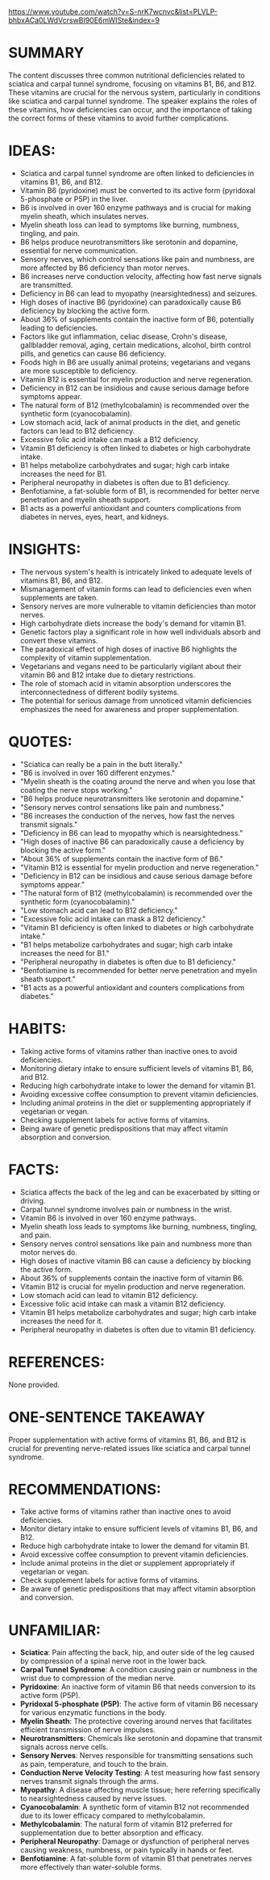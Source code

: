 https://www.youtube.com/watch?v=S-nrK7wcnvc&list=PLVLP-bhbxACa0LWdVcrswBI90E6mWISte&index=9
# SUMMARY

The content discusses three common nutritional deficiencies related to sciatica and carpal tunnel syndrome, focusing on vitamins B1, B6, and B12. These vitamins are crucial for the nervous system, particularly in conditions like sciatica and carpal tunnel syndrome. The speaker explains the roles of these vitamins, how deficiencies can occur, and the importance of taking the correct forms of these vitamins to avoid further complications.

# IDEAS:

- Sciatica and carpal tunnel syndrome are often linked to deficiencies in vitamins B1, B6, and B12.
- Vitamin B6 (pyridoxine) must be converted to its active form (pyridoxal 5-phosphate or P5P) in the liver.
- B6 is involved in over 160 enzyme pathways and is crucial for making myelin sheath, which insulates nerves.
- Myelin sheath loss can lead to symptoms like burning, numbness, tingling, and pain.
- B6 helps produce neurotransmitters like serotonin and dopamine, essential for nerve communication.
- Sensory nerves, which control sensations like pain and numbness, are more affected by B6 deficiency than motor nerves.
- B6 increases nerve conduction velocity, affecting how fast nerve signals are transmitted.
- Deficiency in B6 can lead to myopathy (nearsightedness) and seizures.
- High doses of inactive B6 (pyridoxine) can paradoxically cause B6 deficiency by blocking the active form.
- About 36% of supplements contain the inactive form of B6, potentially leading to deficiencies.
- Factors like gut inflammation, celiac disease, Crohn's disease, gallbladder removal, aging, certain medications, alcohol, birth control pills, and genetics can cause B6 deficiency.
- Foods high in B6 are usually animal proteins; vegetarians and vegans are more susceptible to deficiency.
- Vitamin B12 is essential for myelin production and nerve regeneration.
- Deficiency in B12 can be insidious and cause serious damage before symptoms appear.
- The natural form of B12 (methylcobalamin) is recommended over the synthetic form (cyanocobalamin).
- Low stomach acid, lack of animal products in the diet, and genetic factors can lead to B12 deficiency.
- Excessive folic acid intake can mask a B12 deficiency.
- Vitamin B1 deficiency is often linked to diabetes or high carbohydrate intake.
- B1 helps metabolize carbohydrates and sugar; high carb intake increases the need for B1.
- Peripheral neuropathy in diabetes is often due to B1 deficiency.
- Benfotiamine, a fat-soluble form of B1, is recommended for better nerve penetration and myelin sheath support.
- B1 acts as a powerful antioxidant and counters complications from diabetes in nerves, eyes, heart, and kidneys.

# INSIGHTS:

- The nervous system's health is intricately linked to adequate levels of vitamins B1, B6, and B12.
- Mismanagement of vitamin forms can lead to deficiencies even when supplements are taken.
- Sensory nerves are more vulnerable to vitamin deficiencies than motor nerves.
- High carbohydrate diets increase the body's demand for vitamin B1.
- Genetic factors play a significant role in how well individuals absorb and convert these vitamins.
- The paradoxical effect of high doses of inactive B6 highlights the complexity of vitamin supplementation.
- Vegetarians and vegans need to be particularly vigilant about their vitamin B6 and B12 intake due to dietary restrictions.
- The role of stomach acid in vitamin absorption underscores the interconnectedness of different bodily systems.
- The potential for serious damage from unnoticed vitamin deficiencies emphasizes the need for awareness and proper supplementation.

# QUOTES:

- "Sciatica can really be a pain in the butt literally."
- "B6 is involved in over 160 different enzymes."
- "Myelin sheath is the coating around the nerve and when you lose that coating the nerve stops working."
- "B6 helps produce neurotransmitters like serotonin and dopamine."
- "Sensory nerves control sensations like pain and numbness."
- "B6 increases the conduction of the nerves, how fast the nerves transmit signals."
- "Deficiency in B6 can lead to myopathy which is nearsightedness."
- "High doses of inactive B6 can paradoxically cause a deficiency by blocking the active form."
- "About 36% of supplements contain the inactive form of B6."
- "Vitamin B12 is essential for myelin production and nerve regeneration."
- "Deficiency in B12 can be insidious and cause serious damage before symptoms appear."
- "The natural form of B12 (methylcobalamin) is recommended over the synthetic form (cyanocobalamin)."
- "Low stomach acid can lead to B12 deficiency."
- "Excessive folic acid intake can mask a B12 deficiency."
- "Vitamin B1 deficiency is often linked to diabetes or high carbohydrate intake."
- "B1 helps metabolize carbohydrates and sugar; high carb intake increases the need for B1."
- "Peripheral neuropathy in diabetes is often due to B1 deficiency."
- "Benfotiamine is recommended for better nerve penetration and myelin sheath support."
- "B1 acts as a powerful antioxidant and counters complications from diabetes."

# HABITS:

- Taking active forms of vitamins rather than inactive ones to avoid deficiencies.
- Monitoring dietary intake to ensure sufficient levels of vitamins B1, B6, and B12.
- Reducing high carbohydrate intake to lower the demand for vitamin B1.
- Avoiding excessive coffee consumption to prevent vitamin deficiencies.
- Including animal proteins in the diet or supplementing appropriately if vegetarian or vegan.
- Checking supplement labels for active forms of vitamins.
- Being aware of genetic predispositions that may affect vitamin absorption and conversion.

# FACTS:

- Sciatica affects the back of the leg and can be exacerbated by sitting or driving.
- Carpal tunnel syndrome involves pain or numbness in the wrist.
- Vitamin B6 is involved in over 160 enzyme pathways.
- Myelin sheath loss leads to symptoms like burning, numbness, tingling, and pain.
- Sensory nerves control sensations like pain and numbness more than motor nerves do.
- High doses of inactive vitamin B6 can cause a deficiency by blocking the active form.
- About 36% of supplements contain the inactive form of vitamin B6.
- Vitamin B12 is crucial for myelin production and nerve regeneration.
- Low stomach acid can lead to vitamin B12 deficiency.
- Excessive folic acid intake can mask a vitamin B12 deficiency.
- Vitamin B1 helps metabolize carbohydrates and sugar; high carb intake increases the need for it.
- Peripheral neuropathy in diabetes is often due to vitamin B1 deficiency.

# REFERENCES:

None provided.

# ONE-SENTENCE TAKEAWAY

Proper supplementation with active forms of vitamins B1, B6, and B12 is crucial for preventing nerve-related issues like sciatica and carpal tunnel syndrome.

# RECOMMENDATIONS:

- Take active forms of vitamins rather than inactive ones to avoid deficiencies.
- Monitor dietary intake to ensure sufficient levels of vitamins B1, B6, and B12.
- Reduce high carbohydrate intake to lower the demand for vitamin B1.
- Avoid excessive coffee consumption to prevent vitamin deficiencies.
- Include animal proteins in the diet or supplement appropriately if vegetarian or vegan.
- Check supplement labels for active forms of vitamins.
- Be aware of genetic predispositions that may affect vitamin absorption and conversion.

# UNFAMILIAR:

- **Sciatica**: Pain affecting the back, hip, and outer side of the leg caused by compression of a spinal nerve root in the lower back.
- **Carpal Tunnel Syndrome**: A condition causing pain or numbness in the wrist due to compression of the median nerve.
- **Pyridoxine**: An inactive form of vitamin B6 that needs conversion to its active form (P5P).
- **Pyridoxal 5-phosphate (P5P)**: The active form of vitamin B6 necessary for various enzymatic functions in the body.
- **Myelin Sheath**: The protective covering around nerves that facilitates efficient transmission of nerve impulses.
- **Neurotransmitters**: Chemicals like serotonin and dopamine that transmit signals across nerve cells.
- **Sensory Nerves**: Nerves responsible for transmitting sensations such as pain, temperature, and touch to the brain.
- **Conduction Nerve Velocity Testing**: A test measuring how fast sensory nerves transmit signals through the arms.
- **Myopathy**: A disease affecting muscle tissue; here referring specifically to nearsightedness caused by nerve issues.
- **Cyanocobalamin**: A synthetic form of vitamin B12 not recommended due to its lower efficacy compared to methylcobalamin.
- **Methylcobalamin**: The natural form of vitamin B12 preferred for supplementation due to better absorption and efficacy.
- **Peripheral Neuropathy**: Damage or dysfunction of peripheral nerves causing weakness, numbness, or pain typically in hands or feet.
- **Benfotiamine**: A fat-soluble form of vitamin B1 that penetrates nerves more effectively than water-soluble forms.
